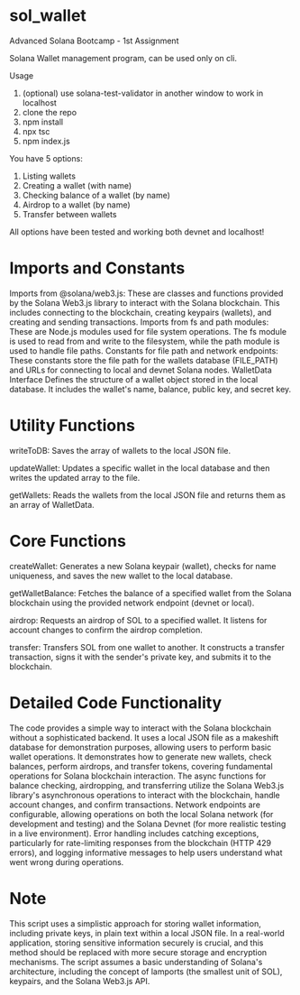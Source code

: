 # sol_wallet
Advanced Solana Bootcamp - 1st Assignment

Solana Wallet management program, can be used only on cli.

Usage

1. (optional) use solana-test-validator in another window to work in localhost  
2. clone the repo
3. npm install
4. npx tsc
5. npm index.js

You have 5 options:
1. Listing wallets
2. Creating a wallet (with name)
3. Checking balance of a wallet (by name)
4. Airdrop to a wallet (by name)
5. Transfer between wallets

All options have been tested and working both devnet and localhost!


# Imports and Constants

Imports from @solana/web3.js: These are classes and functions provided by the Solana Web3.js library to interact with the Solana blockchain. This includes connecting to the blockchain, creating keypairs (wallets), and creating and sending transactions.
Imports from fs and path modules: These are Node.js modules used for file system operations. The fs module is used to read from and write to the filesystem, while the path module is used to handle file paths.
Constants for file path and network endpoints: These constants store the file path for the wallets database (FILE_PATH) and URLs for connecting to local and devnet Solana nodes.
WalletData Interface
Defines the structure of a wallet object stored in the local database. It includes the wallet's name, balance, public key, and secret key.

# Utility Functions

writeToDB: Saves the array of wallets to the local JSON file.

updateWallet: Updates a specific wallet in the local database and then writes the updated array to the file.

getWallets: Reads the wallets from the local JSON file and returns them as an array of WalletData.

# Core Functions

createWallet: Generates a new Solana keypair (wallet), checks for name uniqueness, and saves the new wallet to the local database.

getWalletBalance: Fetches the balance of a specified wallet from the Solana blockchain using the provided network endpoint (devnet or local).

airdrop: Requests an airdrop of SOL to a specified wallet. It listens for account changes to confirm the airdrop completion.

transfer: Transfers SOL from one wallet to another. It constructs a transfer transaction, signs it with the sender's private key, and submits it to the blockchain.

# Detailed Code Functionality

The code provides a simple way to interact with the Solana blockchain without a sophisticated backend. It uses a local JSON file as a makeshift database for demonstration purposes, allowing users to perform basic wallet operations.
It demonstrates how to generate new wallets, check balances, perform airdrops, and transfer tokens, covering fundamental operations for Solana blockchain interaction.
The async functions for balance checking, airdropping, and transferring utilize the Solana Web3.js library's asynchronous operations to interact with the blockchain, handle account changes, and confirm transactions.
Network endpoints are configurable, allowing operations on both the local Solana network (for development and testing) and the Solana Devnet (for more realistic testing in a live environment).
Error handling includes catching exceptions, particularly for rate-limiting responses from the blockchain (HTTP 429 errors), and logging informative messages to help users understand what went wrong during operations.

# Note

This script uses a simplistic approach for storing wallet information, including private keys, in plain text within a local JSON file. In a real-world application, storing sensitive information securely is crucial, and this method should be replaced with more secure storage and encryption mechanisms.
The script assumes a basic understanding of Solana's architecture, including the concept of lamports (the smallest unit of SOL), keypairs, and the Solana Web3.js API.
